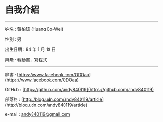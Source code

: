 # 自我介紹

---



姓名 : 黃柏瑋 \(Huang Bo-Wei\)

性別 : 男

出生日期 : 84 年 1 月 19 日

興趣 : 看動畫，寫程式

---

臉書 : [https://www.facebook.com/ODOaa](https://www.facebook.com/ODOaa)

GitHub : [https://github.com/andy840119](https://github.com/andy840119)

部落格 : [http://blog.udn.com/andy840119/article](http://blog.udn.com/andy840119/article)

e-mail : andy840119@gmail.com

